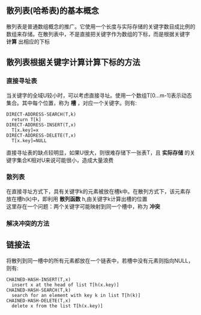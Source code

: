 ## 散列表(哈希表)的基本概念
散列表是普通数组概念的推广。它使用一个长度与实际存储的关键字数目成比例的数组来存储。在散列表中，不是直接把关键字作为数组的下标，而是根据关键字 __计算__ 出相应的下标
## 散列表根据关键字计算计算下标的方法
### 直接寻址表
当关键字的全域U较小时，可以考虑直接寻址。使用一个数组T[0...m-1]表示动态集合。其中每个位置，称为 __槽__ ，对应一个关键字。则有:  
```
DIRECT-ADDRESS-SEARCH(T,k)
  return T[k]
DIRECT-ADDRESS-INSERT(T,x)
  T[x.key]=x
DIRECT-ADDRESS-DELETE(T,x)
  T[x.key]=NULL
```
直接寻址表的缺点较明显，如果U很大，则很难存储下一张表T，且 __实际存储__ 的关键字集合K相对U来说可能很小，造成大量浪费
### 散列表
在直接寻址方式下，具有关键字k的元素被放在槽k中。在散列方式下，该元素存放在槽h(k)中，即利用 __散列函数__ h,由关键字k计算出槽的位置  
这里存在一个问题：两个关键字可能映射到同一个槽中，称为 __冲突__   
### 解决冲突的方法
## 链接法
将散列到同一槽中的所有元素都放在一个链表中，若槽中没有元素则指向NULL，则有:
```
CHAINED-HASH-INSERT(T,x)
  insert x at the head of list T[h(x.key)]
CHAINED-HASH-SEARCH(T,k)
  search for an element with key k in list T[h(k)]
CHAINED-HASH-DELETE(T,x)
  delete x from the list T[h(x.key)]
```

